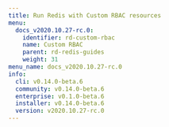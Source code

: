 ```yaml
---
title: Run Redis with Custom RBAC resources
menu:
  docs_v2020.10.27-rc.0:
    identifier: rd-custom-rbac
    name: Custom RBAC
    parent: rd-redis-guides
    weight: 31
menu_name: docs_v2020.10.27-rc.0
info:
  cli: v0.14.0-beta.6
  community: v0.14.0-beta.6
  enterprise: v0.1.0-beta.6
  installer: v0.14.0-beta.6
  version: v2020.10.27-rc.0
---
```


